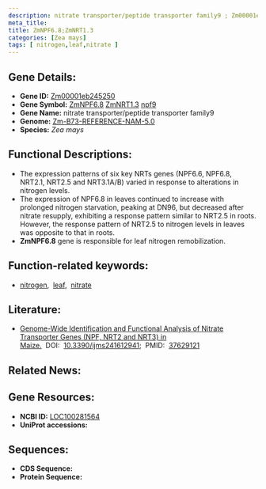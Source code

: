 ```yaml
---
description: nitrate transporter/peptide transporter family9 ; Zm00001eb245250 ; Zea mays
meta_title:
title: ZmNPF6.8;ZmNRT1.3
categories: [Zea mays]
tags: [ nitrogen,leaf,nitrate ]
---
```


## Gene Details:
- **Gene ID:**	[Zm00001eb245250](https://www.maizegdb.org/gene_center/gene/Zm00001eb245250)
- **Gene Symbol:** <u>ZmNPF6.8</u>&nbsp;<u>ZmNRT1.3</u>&nbsp;<u>npf9</u>
- **Gene Name:** nitrate transporter/peptide transporter family9
- **Genome:** [Zm-B73-REFERENCE-NAM-5.0](https://www.maizegdb.org/genome/assembly/Zm-B73-REFERENCE-NAM-5.0)
- **Species:** *Zea mays*

## Functional Descriptions:
   - The expression patterns of six key NRTs genes (NPF6.6, NPF6.8, NRT2.1, NRT2.5 and NRT3.1A/B) varied in response to alterations in nitrogen levels.
   - The expression of NPF6.8 in leaves continued to increase with prolonged nitrogen starvation, peaking at DN96, but decreased after nitrate resupply, exhibiting a response pattern similar to NRT2.5 in roots. However, the response pattern of NRT2.5 to nitrogen levels in leaves was opposite to that in roots.
   - **ZmNPF6.8** gene is responsible for leaf nitrogen remobilization.

## Function-related keywords:
- [nitrogen](/tags/nitrogen/),&nbsp;&nbsp;[leaf](/tags/leaf/),&nbsp;&nbsp;[nitrate](/tags/nitrate/)

## Literature:
   - [Genome-Wide Identification and Functional Analysis of Nitrate Transporter Genes (NPF, NRT2 and NRT3) in Maize.]( https://www.ncbi.nlm.nih.gov/pmc/articles/PMC10454388/)&nbsp;&nbsp;DOI:&nbsp;&nbsp;[10.3390/ijms241612941](https://www.ncbi.nlm.nih.gov/pmc/articles/PMC10454388/);&nbsp;&nbsp;PMID:&nbsp;&nbsp;[37629121](https://pubmed.ncbi.nlm.nih.gov/37629121/)

## Related News:

## Gene Resources:
- **NCBI ID:**  [LOC100281564](https://www.ncbi.nlm.nih.gov/gene/?term=LOC100281564)
- **UniProt accessions:** [](https://www.uniprot.org/uniprotkb//entry)



## Sequences:
- **CDS Sequence:**
- **Protein Sequence:**
